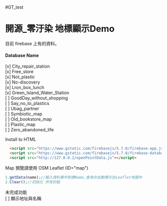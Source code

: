#GT_test

<h1>開源_零汙染 地標顯示Demo</h1>
目前 firebase 上有的資料。<br>

<h4>Database Name</h4>
[x] City_repair_station<br>
[x] Free_store<br>
[x] Not_plastic<br>
[x] No-discovery<br>
[x] Lron_box_lunch<br>
[x] Green_Island_Water_Station<br>
[ ] GoodDay_without_shopping<br>
[ ] Say_no_to_plastics<br>
[ ] Ubag_partner<br>
[ ] Symbiotic_map<br>
[ ] Old_bookstore_map<br>
[ ] Plastic_map<br>
[ ] Zero_abandoned_life<br>

Install to HTML
```html
  <script src="https://www.gstatic.com/firebasejs/5.7.0/firebase-app.js"></script>
  <script src="https://www.gstatic.com/firebasejs/5.7.0/firebase-database.js"></script>
  <script src="http://127.0.0.1/openPointData.js"></script>
```
Map 預覽請使用 OSM Leaflet
(ID="map")


```javascript
1.getData(name);//輸入資料庫中對應Name,會為你自動標示在Leaflet地圖中
2.Clear();//初始化 所有的點
```

未完成功能<br>
[ ] 顯示地址與名稱<br>
